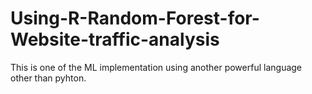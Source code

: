 # Using-R-Random-Forest-for-Website-traffic-analysis

This is one of the ML implementation using another powerful language other than pyhton.

